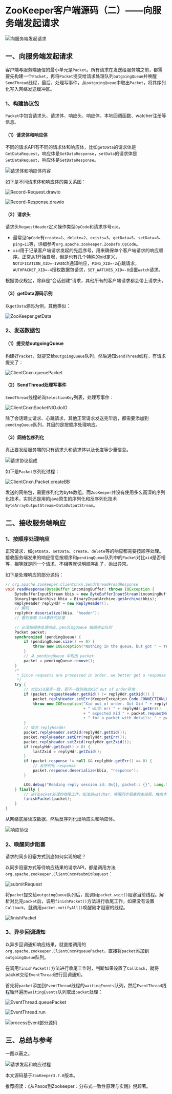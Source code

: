 # ZooKeeper客户端源码（二）——向服务端发起请求

![向服务端发起请求](../img/向服务端发起请求.png)

## 一、向服务端发起请求

客户端与服务端通信的最小单元是`Packet`。所有请求在发送给服务端之前，都需要先构建一个`Packet`，再将`Packet`提交给请求处理队列`outgoingQueue`并唤醒`SendThread`线程，最后，处理写事件，从`outgoingQueue`中取出`Packet`，将其序列化写入网络发送缓冲区。

### 1、构建协议包

`Packet`中包含请求头、请求体、响应头、响应体、本地回调函数、watcher注册等信息。

#### （1）请求体和响应体

不同的请求API有不同的请求体和响应体，比如`getData`的请求体是`GetDataRequest`，响应体是`GetDataResponse`，`setData`的请求体是`SetDataRequest`，响应体是`SetDataResponse`。

![请求体和响应体内容](../img/请求体和响应体内容.png)

如下是不同请求体和响应体的类关系图：

![Record-Request.drawio](https://gitee.com/stefanpy/myimg/raw/master/img/Record-Request.drawio.png)

![Record-Response.drawio](https://gitee.com/stefanpy/myimg/raw/master/img/Record-Response.drawio.png)

#### （2）请求头

请求头`RequestHeader`定义操作类型`OpCode`和请求序号`xid`。

- 最常见`OpCode`有`create=1`、`delete=2`、`exists=3`、`getData=5`、`setData=6`、`ping=11`等，详细参考`org.apache.zookeeper.ZooDefs.OpCode`。
- `xid`用于记录客户端请求发起的先后序号，用来确保单个客户端请求的响应顺序。正常从1开始自增，但是也有几个特殊的xid定义，`NOTIFICATION_XID=-1`watch通知响应，`PING_XID=-2`心跳请求，`AUTHPACKET_XID=-4`授权数据包请求，`SET_WATCHES_XID=-8`设置`watch`请求。

根据协议规定，除非是“会话创建”请求，其他所有的客户端请求都会带上请求头。

#### （3）getData源码示例

以`getData`源码为例，其他类似：

![ZooKeeper.getData](https://gitee.com/stefanpy/myimg/raw/master/img/image-20220311221525761.png)

### 2、发送数据包

#### （1）提交给outgoingQueue

构建好`Packet`，就提交给`outgoingQueue`队列，然后通知`SendThread`线程，有请求提交了：

![ClientCnxn.queuePacket](https://gitee.com/stefanpy/myimg/raw/master/img/image-20220311222333377.png)

#### （2）SendThread处理写事件

`SendThread`线程轮询`SelectionKey`列表，处理写事件：

![ClientCnxnSocketNIO.doIO](https://gitee.com/stefanpy/myimg/raw/master/img/image-20220311224128255.png)

除了会话建立请求、心跳请求，其他正常请求发送完毕后，都需要添加到`pendingQueue`队列，其目的是按顺序处理响应。

#### （3）网络包序列化

真正要发给服务端的只有请求头和请求体以及长度等少量信息。

![请求协议组成](../img/请求协议组成.png)

如下是`Packet`序列化过程：

![ClientCnxn.Packet.createBB](https://gitee.com/stefanpy/myimg/raw/master/img/image-20220311225500544.png)

发送的网络包，需要序列化为byte数组，而`ZooKeeper`并没有使用多么高深的序列化技术，实则还是用的java原生的序列化和反序列化技术`ByteArrayOutputStream`+`DataOutputStream`。

## 二、接收服务端响应

### 1、按顺序处理响应

正常请求，如`getData`、`setData`、`create`、`delete`等的响应都需要按顺序处理。接收服务端发来的响应信息按顺序和`pendingQueue`队列中的`Packet`对比`xid`是否相等，相等就是同一个请求，不相等就说明顺序乱了，抛出异常。

如下是处理响应的部分源码：

```java
// org.apache.zookeeper.ClientCnxn.SendThread#readResponse
void readResponse(ByteBuffer incomingBuffer) throws IOException {
    ByteBufferInputStream bbis = new ByteBufferInputStream(incomingBuffer);
    BinaryInputArchive bbia = BinaryInputArchive.getArchive(bbis);
    ReplyHeader replyHdr = new ReplyHeader();
    // 解码
    replyHdr.deserialize(bbia, "header");
    // 暂时省略 Xid事件的处理
    
    // 必须按顺序处理响应，pendingQueue 按顺序出队列
    Packet packet;
    synchronized (pendingQueue) {
        if (pendingQueue.size() == 0) {
            throw new IOException("Nothing in the queue, but got " + replyHdr.getXid());
        }
        // 从 pendingQueue 中取出 packet
        packet = pendingQueue.remove();
    }
    /*
     * Since requests are processed in order, we better get a response to the first request!
     */
    try {
        // 对比xid是否一致，若不一致则抛出Xid out of order异常
        if (packet.requestHeader.getXid() != replyHdr.getXid()) {
            packet.replyHeader.setErr(KeeperException.Code.CONNECTIONLOSS.intValue());
            throw new IOException("Xid out of order. Got Xid " + replyHdr.getXid()
                                  + " with err " + replyHdr.getErr()
                                  + " expected Xid " + packet.requestHeader.getXid()
                                  + " for a packet with details: " + packet);
        }
        // 填充 replyHeader
        packet.replyHeader.setXid(replyHdr.getXid());
        packet.replyHeader.setErr(replyHdr.getErr());
        packet.replyHeader.setZxid(replyHdr.getZxid());
        if (replyHdr.getZxid() > 0) {
            lastZxid = replyHdr.getZxid();
        }
        if (packet.response != null && replyHdr.getErr() == 0) {
            // 反序列化 response
            packet.response.deserialize(bbia, "response");
        }

        LOG.debug("Reading reply session id: 0x{}, packet:: {}", Long.toHexString(sessionId), packet);
    } finally {
        // 进行packet处理的收尾工作，如注册watcher、唤醒同步阻塞的主线程、触发本地回调函数等
        finishPacket(packet);
    }
}
```

从网络底层读取数据，然后反序列化出响应头和响应体。

![响应协议](../img/响应协议.png)

### 2、唤醒同步阻塞

请求的同步阻塞方式到底如何实现的呢？

以同步阻塞方式等待响应结果的请求API，都是调用方法`org.apache.zookeeper.ClientCnxn#submitRequest`：

![submitRequest](https://gitee.com/stefanpy/myimg/raw/master/img/image-20220311232244168.png)

将`packet`提交给`outgoingQueue`队列后，就调用`packet.wait()`阻塞当前线程。解析对比完`packet`后，调用`finishPacket()`方法进行收尾工作，如果没有设置`Callback`，就调用`packet.notifyAll()`唤醒刚才阻塞的线程。

![finishPacket](https://gitee.com/stefanpy/myimg/raw/master/img/image-20220311232533509.png)

### 3、异步回调通知

以异步回调通知响应结果，就直接调用的`org.apache.zookeeper.ClientCnxn#queuePacket`，直接将`packet`添加到`outgoingQueue`队列。

在调用`finishPacket()`方法进行收尾工作时，判断如果设置了`Callback`，就将packet交给`EventThread`进行回调通知。

首先将`packet`添加到`EventThread`线程的`waitingEvents`队列，然后`EventThread`线程循环遍历`waitingEvents`队列取出`packet`处理：

![EventThread.queuePacket](https://gitee.com/stefanpy/myimg/raw/master/img/image-20220311233540966.png)

![EventThread.run](https://gitee.com/stefanpy/myimg/raw/master/img/image-20220311233641644.png)

![processEvent部分源码](https://gitee.com/stefanpy/myimg/raw/master/img/image-20220311233925234.png)

## 三、总结与参考

一图以蔽之。

![请求发起和响应过程](../img/请求发起和响应过程.png)

本文源码基于`ZooKeeper3.7.0`版本。

推荐阅读：《从Paxos到Zookeeper：分布式一致性原理与实践》倪超著。

